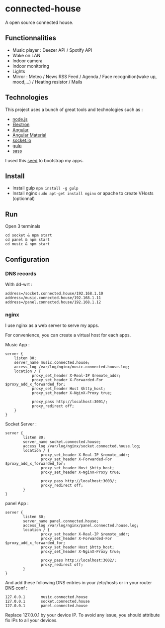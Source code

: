 # connected-house
A open source connected house.

## Functionnalities

- Music player : Deezer API / Spotify API
- Wake on LAN
- Indoor camera
- Indoor monitoring
- Lights
- Mirror : Meteo / News RSS Feed / Agenda / Face recognition(wake up, mood,...) / Heating resistor / Mails

## Technologies

This project uses a bunch of great tools and technologies such as :

- [node.js](http://nodejs.org/)
- [Electron](http://electron.atom.io/)
- [Angular](https://angularjs.org/)
- [Angular Material](https://material.angularjs.org/)
- [socket.io](http://socket.io/)
- [gulp](http://gulpjs.com/)
- [sass](http://sass-lang.com/)

I used this [seed](https://github.com/MatthieuLemoine/angular-material-express-seed.git) to bootstrap my apps.

## Install

- Install gulp `npm install -g gulp`
- Install nginx `sudo apt-get install nginx` or apache to create VHosts (optionnal)

## Run

Open 3 terminals

    cd socket & npm start
    cd panel & npm start
    cd music & npm start

## Configuration

### DNS records

With dd-wrt :

    address=/socket.connected.house/192.168.1.10
    address=/music.connected.house/192.168.1.11
    address=/panel.connected.house/192.168.1.12

### nginx

I use nginx as a web server to serve my apps.

For convenience, you can create a virtual host for each apps.

Music App :

    server {
        listen 80;
        server_name music.connected.house;
        access_log /var/log/nginx/music.connected.house.log;
        location / {
                proxy_set_header X-Real-IP $remote_addr;
                proxy_set_header X-Forwarded-For $proxy_add_x_forwarded_for;
                proxy_set_header Host $http_host;
                proxy_set_header X-NginX-Proxy true;

                proxy_pass http://localhost:3001/;
                proxy_redirect off;
        }
    }

Socket Server :

    server {
            listen 80;
            server_name socket.connected.house;
            access_log /var/log/nginx/socket.connected.house.log;
            location / {
                    proxy_set_header X-Real-IP $remote_addr;
                    proxy_set_header X-Forwarded-For $proxy_add_x_forwarded_for;
                    proxy_set_header Host $http_host;
                    proxy_set_header X-NginX-Proxy true;

                    proxy_pass http://localhost:3003/;
                    proxy_redirect off;
            }
    }

panel App :

    server {
            listen 80;
            server_name panel.connected.house;
            access_log /var/log/nginx/panel.connected.house.log;
            location / {
                    proxy_set_header X-Real-IP $remote_addr;
                    proxy_set_header X-Forwarded-For $proxy_add_x_forwarded_for;
                    proxy_set_header Host $http_host;
                    proxy_set_header X-NginX-Proxy true;

                    proxy_pass http://localhost:3002/;
                    proxy_redirect off;
            }
    }

And add these following DNS entries in your /etc/hosts or in your router DNS conf :

    127.0.0.1       music.connected.house
    127.0.0.1       socket.connected.house
    127.0.0.1       panel.connected.house  

Replace 127.0.0.1 by your device IP. To avoid any issue, you should attribute fix IPs to all your devices.
